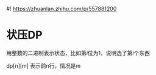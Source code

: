 #! https://zhuanlan.zhihu.com/p/557881200
# 状压DP
用整数的二进制表示状态，比如第$i$位为1，说明选了第$i$个东西

dp[n][m] 表示前n行，情况是m